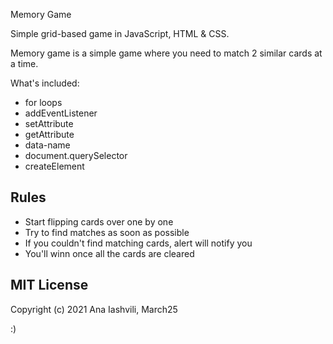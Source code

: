 Memory Game

Simple grid-based game in JavaScript, HTML & CSS.

Memory game is a simple game where you need to match 2 similar cards at a time. 


What's included:

- for loops
- addEventListener
- setAttribute
- getAttribute
- data-name
- document.querySelector
- createElement

## Rules

- Start flipping cards over one by one
- Try to find matches as soon as possible
- If you couldn't find matching cards, alert will notify you
- You'll winn once all the cards are cleared

## MIT License

Copyright (c) 2021 Ana Iashvili, March25

:)